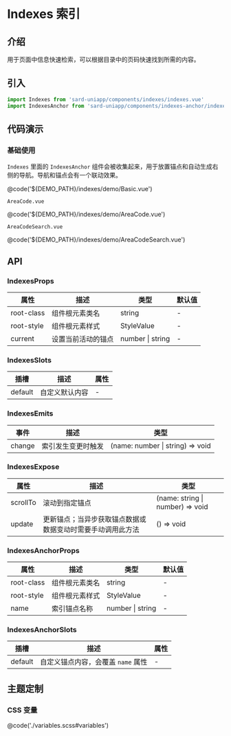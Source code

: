 # Indexes 索引

## 介绍

用于页面中信息快速检索，可以根据目录中的页码快速找到所需的内容。

## 引入

```ts
import Indexes from 'sard-uniapp/components/indexes/indexes.vue'
import IndexesAnchor from 'sard-uniapp/components/indexes-anchor/indexes-anchor.vue'
```

## 代码演示

### 基础使用

`Indexes` 里面的 `IndexesAnchor` 组件会被收集起来，用于放置锚点和自动生成右侧的导航。导航和锚点会有一个联动效果。

@code('${DEMO_PATH}/indexes/demo/Basic.vue')

`AreaCode.vue`

@code('${DEMO_PATH}/indexes/demo/AreaCode.vue')

`AreaCodeSearch.vue`

@code('${DEMO_PATH}/indexes/demo/AreaCodeSearch.vue')

## API

### IndexesProps

| 属性       | 描述               | 类型             | 默认值 |
| ---------- | ------------------ | ---------------- | ------ |
| root-class | 组件根元素类名     | string           | -      |
| root-style | 组件根元素样式     | StyleValue       | -      |
| current    | 设置当前活动的锚点 | number \| string | -      |

### IndexesSlots

| 插槽    | 描述           | 属性 |
| ------- | -------------- | ---- |
| default | 自定义默认内容 | -    |

### IndexesEmits

| 事件   | 描述               | 类型                             |
| ------ | ------------------ | -------------------------------- |
| change | 索引发生变更时触发 | (name: number \| string) => void |

### IndexesExpose

| 属性     | 描述                                                       | 类型                             |
| -------- | ---------------------------------------------------------- | -------------------------------- |
| scrollTo | 滚动到指定锚点                                             | (name: string \| number) => void |
| update   | 更新锚点；当异步获取锚点数据或数据变动时需要手动调用此方法 | () => void                       |

### IndexesAnchorProps

| 属性       | 描述           | 类型             | 默认值 |
| ---------- | -------------- | ---------------- | ------ |
| root-class | 组件根元素类名 | string           | -      |
| root-style | 组件根元素样式 | StyleValue       | -      |
| name       | 索引锚点名称   | number \| string | -      |

### IndexesAnchorSlots

| 插槽    | 描述                               | 属性 |
| ------- | ---------------------------------- | ---- |
| default | 自定义锚点内容，会覆盖 `name` 属性 | -    |

## 主题定制

### CSS 变量

@code('./variables.scss#variables')

